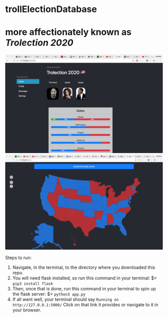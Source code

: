 # trollElectionDatabase
# more affectionately known as *Trolection 2020*

![version 1](https://github.com/brendanAlbert/trollElectionDatabase/blob/master/v1.png)
![version 2](https://github.com/brendanAlbert/trollElectionDatabase/blob/master/v2.png)

Steps to run:
1) Navigate, in the terminal, to the directory where you downloaded this repo.
2) You will need flask installed, so run this command in your terminal:
$> ```pip3 install flask```
3) Then, once that is done, run this command in your terminal to spin up the flask server:
$> ```python3 app.py```
4) If all went well, your terminal should say ```Running on http://127.0.0.1:5000/```
  Click on that link it provides or navigate to it in your browser.
